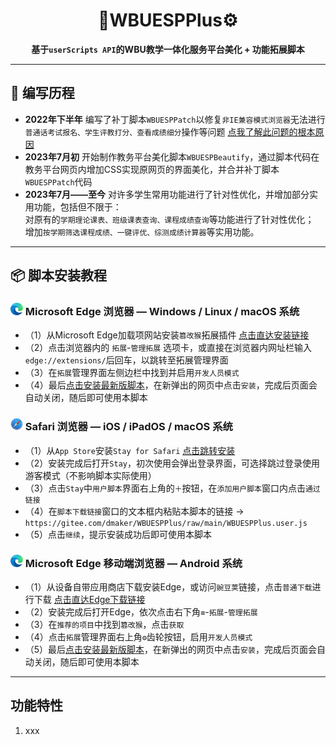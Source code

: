# <div align="center">**🎨WBUESPPlus⚙️**</div>

<div align="center" style="font-weight:bold">

**基于`userScripts API`的WBU教学一体化服务平台美化 + 功能拓展脚本**

</div>

---

## 📝 编写历程

- **2022年下半年** 编写了补丁脚本`WBUESPPatch`以修复`非IE兼容模式浏览器`无法进行`普通话考试报名、学生评教打分、查看成绩细分`操作等问题 [点我了解此问题的根本原因](https://blog.csdn.net/qq_41057885/article/details/109389556)
- **2023年7月初** 开始制作教务平台美化脚本`WBUESPBeautify`，通过脚本代码在教务平台网页内增加CSS实现原网页的界面美化，并合并补丁脚本`WBUESPPatch`代码
- **2023年7月——至今** 对许多学生常用功能进行了针对性优化，并增加部分实用功能，包括但不限于：<br>
 对原有的`学期理论课表、班级课表查询、课程成绩查询`等功能进行了针对性优化；<br>
 增加`按学期筛选课程成绩、一键评优、综测成绩计算器`等实用功能。


---

## 📦 脚本安装教程

### <div><img width="20" src="./image/edge.svg"> Microsoft Edge 浏览器 — Windows / Linux / macOS 系统</div>

- （1）从Microsoft Edge加载项网站安装`篡改猴`拓展插件 [点击直达安装链接](https://microsoftedge.microsoft.com/addons/detail/%E7%AF%A1%E6%94%B9%E7%8C%B4/iikmkjmpaadaobahmlepeloendndfphd)<br>
- （2）点击浏览器内的 `拓展`-`管理拓展` 选项卡，或直接在浏览器内网址栏输入`edge://extensions/`后回车，以跳转至拓展管理界面<br>
- （3）在`拓展`管理界面左侧边栏中找到并启用`开发人员模式`<br>
- （4）最后[点击安装最新版脚本](https://gitee.com/dmaker/WBUESPPlus/raw/main/WBUESPPlus.user.js)，在新弹出的网页中点击`安装`，完成后页面会自动关闭，随后即可使用本脚本

### <div><img width="20" src="./image/safari.svg"> Safari 浏览器 — iOS / iPadOS / macOS 系统</div>

- （1）从`App Store`安装`Stay for Safari` [点击跳转安装](https://apps.apple.com/cn/app/stay-for-safari-%E6%B5%8F%E8%A7%88%E5%99%A8%E4%BC%B4%E4%BE%A3/id1591620171)<br>
- （2）安装完成后打开`Stay`，初次使用会弹出登录界面，可选择跳过登录使用游客模式（不影响脚本实际使用）<br>
- （3）点击`Stay`中`用户脚本`界面右上角的`＋`按钮，在`添加用户脚本`窗口内点击`通过链接`<br>
- （4）在`脚本下载链接`窗口的文本框内粘贴本脚本的链接 -> `https://gitee.com/dmaker/WBUESPPlus/raw/main/WBUESPPlus.user.js`<br>
- （5）点击`继续`，提示安装成功后即可使用本脚本<br>

### <div><img width="20" src="./image/edge.svg"> Microsoft Edge 移动端浏览器 — Android 系统</div>

- （1）从设备自带应用商店下载安装Edge，或访问`豌豆荚`链接，点击`普通下载`进行下载 [点击直达Edge下载链接](https://m.wandoujia.com/apps/7672441)<br>
- （2）安装完成后打开Edge，依次点击右下角`≡`-`拓展`-`管理拓展`<br>
- （3）在`推荐的项目`中找到`篡改猴`，点击`获取`<br>
- （4）点击`拓展`管理界面右上角`⚙`齿轮按钮，启用`开发人员模式`<br>
- （5）最后[点击安装最新版脚本](https://gitee.com/dmaker/WBUESPPlus/raw/main/WBUESPPlus.user.js)，在新弹出的网页中点击`安装`，完成后页面会自动关闭，随后即可使用本脚本

---

## 功能特性

1.  xxx
